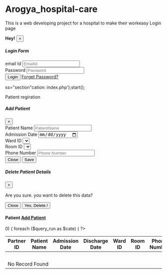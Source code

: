 # Arogya_hospital-care
This is a web developing project for a hospital to make their workeasy
Login page
<?php
session_
include('includes/header.php');
if (isset($_SESSION['auth'])) {
$_SESSION['status'] = "You are already logged in";
head
exit(0
});er('Lo
?>
<div cla
>
<div class="container">
<div class="row justify-content-center">
<div class="col-md-5 my-5">
<?php
if (isset($_SESSION['auth_status'])) {
?>
<div class="alert alert-warning alert-dismissible fade show" role="alert">
<strong>Hey!</strong> <?php echo $_SESSION['auth_status']; ?>
<button type="button" class="close" data-dismiss="alert" aria-label="Close">
<span aria-hidden="true">&times;</span>
</button>
</div>
<?php
unset($_SESSION['auth_status']);
}
?>
<?php
include('message.php');
?>
<div class="card my-5">
<div class="card-header bg-dark">
<h5>Login Form</h5>
</div>
<div class="card-body">
<form action="logincode.php" method="POST">
<div class="form-group">
<lable for="">email Id</lable>
<input type="text" name="email" class="form-control" placeholder="Email
Id">
</div>
<div class="form-group">
<lable for="">Password</lable>
<input type="password" name="password" class="form-control"
placeholder="Password">
</div>
<div class="modal-footer">
<button type="submit" name="login_btn" class="btn btn-dark btnblock">Login</button>
<a href="forget_pass.php" class="text-dark">Forget Password?</a>
</div>
</form>
</div>
</div>
</div>
</div>
</div>
</div>
<?php include('includes/script.php'); ?>ss="section"cation: index.php');start();

Patient regiration

<?php
include('config/dbcon.php');
include('authentication.php');
include('includes/header.php');
include('includes/topbar.php');
include('includes/sidebar.php');
?>
<!--Add User Modal -->
<div class="modal fade" id="AddMember" tabindex="-1" aria-labelledby="exampleModalLabel"
aria-hidden="true">
<div class="modal-dialog">
<div class="modal-content">
<div class="modal-header">
<h5 class="modal-title" id="exampleModalLabel">Add Patient</h5>
<button type="button" class="close" data-dismiss="modal" aria-label="Close">
<span aria-hidden="true">&times;</span>
</button>
</div>
<form action="code.php" method="POST">
<div class="modal-body">
<div class="form-group">
<lable for="">Patient Name</lable>
<input type="text" name="patient_name" class="form-control" placeholder="Patient
Name">
</div>
<div class="form-group">
<lable for="">Admission Date</lable>
<input type="date" name="admission_date" class="form-control"
placeholder="Admission Date">
</div>
<div class="form-group">
<lable for="">Ward ID</lable>
<select class="form-control" name="ward_id" class="form-control">
<?php
$query = "SELECT ward_id FROM ward";
$query_run = mysqli_query($con, $query);
if (mysqli_num_rows($query_run) > 0) {
foreach ($query_run as $cnm) {
?>
<option><?= $cnm['ward_id'] ?></option>
<?php
}
} else {
?>
<p>No Record Found</p>
<?php
}
?>
</select>
</div>
<div class="form-group">
<lable for="">Room ID</lable>
<select class="form-control" name="room_id" class="form-control">
<?php
$query = "SELECT room_id FROM room";
$query_run = mysqli_query($con, $query);
if (mysqli_num_rows($query_run) > 0) {
foreach ($query_run as $cnm) {
?>
<option><?= $cnm['room_id'] ?></option>
<?php
}
} else {
?>
<p>No Record Found</p>
<?php
}
?>
</select>
</div>
<div class="form-group">
<lable for="">Phone Number</lable>
<input type="text" name="phone_number" class="form-control"
placeholder="Phone Number">
</div>
</div>
<div class="modal-footer">
<button type="button" class="btn btn-secondary" datadismiss="modal">Close</button>
<button type="submit" name="addPatient" class="btn btn-primary">Save</button>
</div>
</form>
</div>
</div>
</div>
<!-- End Add User Modal -->
<!--Delete User Modal -->
<div class="modal fade" id="DeletModal" tabindex="-1" aria-labelledby="exampleModalLabel"
aria-hidden="true">
<div class="modal-dialog">
<div class="modal-content">
<div class="modal-header">
<h5 class="modal-title" id="exampleModalLabel">Delete Patient Details</h5>
<button type="button" class="close" data-dismiss="modal" aria-label="Close">
<span aria-hidden="true">&times;</span>
</button>
</div>
<form action="code.php" method="POST">
<div class="modal-body">
<input type="hidden" name="delete_id" class="delete_location_id">
<p>
Are you sure. you want to delete this data?
</p>
</div>
<div class="modal-footer">
<button type="button" class="btn btn-secondary" datadismiss="modal">Close</button>
<button type="submit" name="DeletePatient" class="btn btn-primary">Yes,
Delete.!</button>
</div>
</form>
</div>
</div>
</div>
<!-- End Delete User Model-->
<!-- Content Wrapper. Contains page content -->
<div class="content-wrapper">
<section class="content mt-4">
<div class="container">
<div class="row">
<div class="col-md-12">
<?php include('message.php'); ?>
<div class="card">
<div class="card-header">
<h4>
Patient
<a href="" data-toggle="modal" data-target="#AddMember"
class="btn btn-primary float-right">Add Patient</a>
</h4>
</div>
<div class="card-body">
<table class="table table-bordered">
<thead>
<tr>
<th>Partner ID</th>
<th>Patient Name</th>
<th>Admission Date</th>
<th>Discharge Date</th>
<th>Ward ID</th>
<th>Room ID</th>
<th>Phone Number</th>
<th>Edit</th>
<th>Delete</th>
</tr>
</thead>
<tbody>
<?php
$query = "SELECT * FROM patient";
$query_run = mysqli_query($con, $query);
if (mysqli_num_rows($query_run) > 0) {
foreach ($query_run as $cate) {
?>
<tr>
<td><?= $cate['patient_id'] ?></td>
<td><?= $cate['patient_name'] ?></td>
<td><?= $cate['admission_date'] ?></td>
<td><?= $cate['discharge_date'] ?></td>
<td><?= $cate['ward_id'] ?></td>
<td><?= $cate['room_id'] ?></td>
<td><?= $cate['phone_number'] ?></td>
<td>
<a href="patient-edit.php?patient_id=<?php echo $cate['patient_id']; ?>"
class="btn btn-success">Edit</a>
</td>
<td>
<button type="button" value="<?php echo $cate['patient_id']; ?>"
class="btn btn-danger deletebtn">Delete</a>
</td>
</tr>
<?php
}
} else {
?>
<tr>
<td colspan="9">No Record Found</td>
</tr>
<?php
}
?>
</tbody>
</table>
</div>
</div>
</div>
</div>
</div>
</section>
</div>
<?php include('includes/script.php'); ?>
<script>
$(document).ready(function() {
$('.deletebtn').click(function(e) {
e.preventDefault();
var location_id = $(this).val();
$('.delete_location_id').val(location_id);
$('#DeletModal').modal('show');
});
});
</script>
<?php include('includes/footer.php'); ?>
